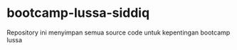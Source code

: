 # bootcamp-lussa-siddiq
Repository ini menyimpan semua source code untuk kepentingan bootcamp lussa
